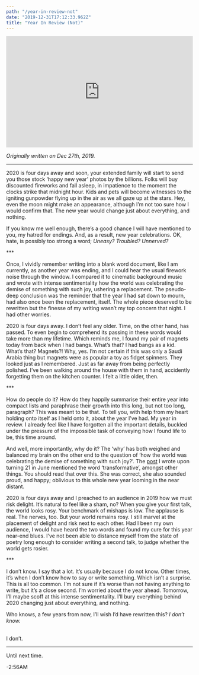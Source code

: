 ```yaml
---
path: "/year-in-review-not"
date: "2019-12-31T17:12:33.962Z"
title: "Year In Review (Not)"
---
```


<iframe width="100%" height="300" scrolling="no" frameborder="no" allow="autoplay" src="https://w.soundcloud.com/player/?url=https%3A//api.soundcloud.com/tracks/736411126%3Fsecret_token%3Ds-2Zg4W&color=%23ff5500&auto_play=false&hide_related=false&show_comments=true&show_user=true&show_reposts=false&show_teaser=true&visual=true"></iframe>

_Originally written on Dec 27th, 2019._

<!-- <img src="/blog/review.jpg" alt="state of confusion" style="margin: 0px 0 40px; display: block; max-width: 100%;" /> -->

<hr/>     

2020 is four days away and soon, your extended family will start to send you those stock ‘happy new year’ photos by the billions. Folks will buy discounted fireworks and fall asleep, in impatience to the moment the clocks strike that midnight hour. Kids and pets will become witnesses to the igniting gunpowder flying up in the air as we all gaze up at the stars. Hey, even the moon might make an appearance, although I’m not too sure how I would confirm that. The new year would change just about everything, and nothing.  


If you know me well enough, there’s a good chance I will have mentioned to you, my hatred for endings. And, as a result, new year celebrations. OK, hate, is possibly too strong a word; _Uneasy? Troubled? Unnerved?_  

<p class="text-center">***</p>

Once, I vividly remember writing into a blank word document, like I am currently, as another year was ending, and I could hear the usual firework noise through the window. I compared it to cinematic background music and wrote with intense sentimentality how the world was celebrating the demise of something with such joy, ushering a replacement. The pseudo-deep conclusion was the reminder that the year I had sat down to mourn, had also once been the replacement, itself. The whole piece deserved to be rewritten but the finesse of my writing wasn’t my top concern that night. I had other worries.  


2020 is four days away. I don’t feel any older. Time, on the other hand, has passed. To even begin to comprehend its passing in these words would take more than my lifetime. Which reminds me, I found my pair of magnets today from back when I had bangs. What’s that? I had bangs as a kid. What’s that? Magnets?! Why, yes. I’m not certain if this was only a Saudi Arabia thing but magnets were as popular a toy as fidget spinners. They looked just as I remembered. Just as far away from being perfectly polished. I’ve been walking around the house with them in hand, accidently forgetting them on the kitchen counter. I felt a little older, then.  

<p class="text-center">***</p>

How do people do it? How do they happily summarise their entire year into compact lists and paraphrase their growth into this long, but not too long, paragraph? This was meant to be that. To tell you, with help from my heart holding onto itself as I held onto it, about the year I’ve had. My year in review. I already feel like I have forgotten all the important details, buckled under the pressure of the impossible task of conveying how I found life to be, this time around.  


And well, more importantly, why do it? The ‘why’ has both weighed and balanced my brain on the other end to the question of ‘how the world was celebrating the demise of something with such joy?’. The <a href="https://rizwanakhan.com/beyond-them-20s">post</a> I wrote upon turning 21 in June mentioned the word ‘transformative’, amongst other things. You should read that over this. She was correct, she also sounded proud, and happy; oblivious to this whole new year looming in the near distant.  

<!-- <img src="/blog/review_2.jpeg" alt="Palm Trees" style="margin: 0px 0 40px; display: block; max-width: 100%;" />  -->



2020 is four days away and I preached to an audience in 2019 how we must risk delight. It’s natural to feel like a sham, no? When you give your first talk, the world looks rosy. Your benchmark of mishaps is low. The applause is real. The nerves, too. But your world remains rosy. I still marvel at the placement of delight and risk next to each other. Had I been my own audience, I would have heard the two words and found my cure for this year near-end blues. I’ve not been able to distance myself from the state of poetry long enough to consider writing a second talk, to judge whether the world gets rosier.   

<p class="text-center">***</p>

I don’t know. I say that a lot. It’s usually because I do not know. Other times, it’s when I don’t know how to say or write something. Which isn’t a surprise. This is all too common. I’m not sure if it’s worse than not having anything to write, but it’s a close second. I’m worried about the year ahead. Tomorrow, I’ll maybe scoff at this intense sentimentality. I’ll bury everything behind 2020 changing just about everything, and nothing.   


Who knows, a few years from now, I’ll wish I’d have rewritten this? _I don’t know._  
<br/>

I don’t.  




<hr>  


Until next time.  

-2:56AM